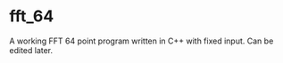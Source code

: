 fft_64
======

A working FFT 64 point program written in C++ with fixed input. Can be edited later.
